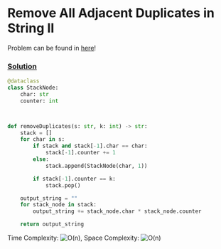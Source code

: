 # Remove All Adjacent Duplicates in String II

Problem can be found in [here](https://leetcode.com/problems/remove-all-adjacent-duplicates-in-string-ii/)!

### [Solution](/String/5-LongestPalindromicSubstring/solution.py)

```python
@dataclass
class StackNode:
    char: str
    counter: int



def removeDuplicates(s: str, k: int) -> str:
    stack = []
    for char in s:
        if stack and stack[-1].char == char:
            stack[-1].counter += 1
        else:
            stack.append(StackNode(char, 1))

        if stack[-1].counter == k:
            stack.pop()

    output_string = ""
    for stack_node in stack:
        output_string += stack_node.char * stack_node.counter

    return output_string
```

Time Complexity: ![O(n)](<https://latex.codecogs.com/svg.image?\inline&space;O(n)>), Space Complexity: ![O(n)](<https://latex.codecogs.com/svg.image?\inline&space;O(n)>)
